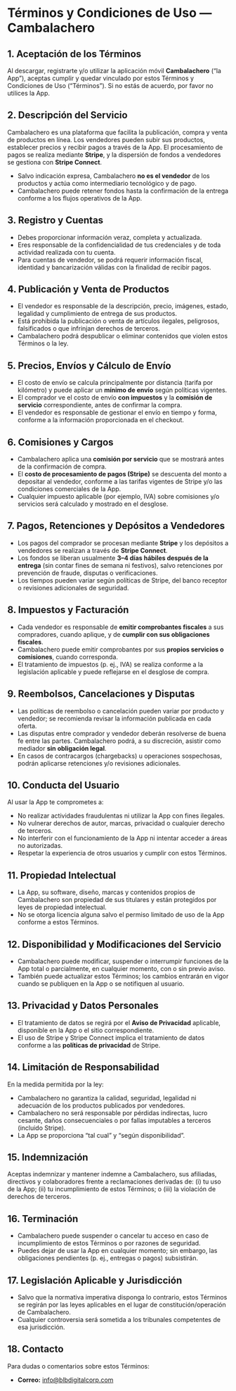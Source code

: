 # Términos y Condiciones de Uso — Cambalachero

## 1. Aceptación de los Términos
Al descargar, registrarte y/o utilizar la aplicación móvil **Cambalachero** (“la App”), aceptas cumplir y quedar vinculado por estos Términos y Condiciones de Uso (“Términos”). Si no estás de acuerdo, por favor no utilices la App.

## 2. Descripción del Servicio
Cambalachero es una plataforma que facilita la publicación, compra y venta de productos en línea. Los vendedores pueden subir sus productos, establecer precios y recibir pagos a través de la App. El procesamiento de pagos se realiza mediante **Stripe**, y la dispersión de fondos a vendedores se gestiona con **Stripe Connect**.

- Salvo indicación expresa, Cambalachero **no es el vendedor** de los productos y actúa como intermediario tecnológico y de pago.
- Cambalachero puede retener fondos hasta la confirmación de la entrega conforme a los flujos operativos de la App.

## 3. Registro y Cuentas
- Debes proporcionar información veraz, completa y actualizada.
- Eres responsable de la confidencialidad de tus credenciales y de toda actividad realizada con tu cuenta.
- Para cuentas de vendedor, se podrá requerir información fiscal, identidad y bancarización válidas con la finalidad de recibir pagos.

## 4. Publicación y Venta de Productos
- El vendedor es responsable de la descripción, precio, imágenes, estado, legalidad y cumplimiento de entrega de sus productos.
- Está prohibida la publicación o venta de artículos ilegales, peligrosos, falsificados o que infrinjan derechos de terceros.
- Cambalachero podrá despublicar o eliminar contenidos que violen estos Términos o la ley.

## 5. Precios, Envíos y Cálculo de Envío
- El costo de envío se calcula principalmente por distancia (tarifa por kilómetro) y puede aplicar un **mínimo de envío** según políticas vigentes.
- El comprador ve el costo de envío **con impuestos** y la **comisión de servicio** correspondiente, antes de confirmar la compra.
- El vendedor es responsable de gestionar el envío en tiempo y forma, conforme a la información proporcionada en el checkout.

## 6. Comisiones y Cargos
- Cambalachero aplica una **comisión por servicio** que se mostrará antes de la confirmación de compra.
- El **costo de procesamiento de pagos (Stripe)** se descuenta del monto a depositar al vendedor, conforme a las tarifas vigentes de Stripe y/o las condiciones comerciales de la App.
- Cualquier impuesto aplicable (por ejemplo, IVA) sobre comisiones y/o servicios será calculado y mostrado en el desglose.

## 7. Pagos, Retenciones y Depósitos a Vendedores
- Los pagos del comprador se procesan mediante **Stripe** y los depósitos a vendedores se realizan a través de **Stripe Connect**.
- Los fondos se liberan usualmente **3–4 días hábiles después de la entrega** (sin contar fines de semana ni festivos), salvo retenciones por prevención de fraude, disputas o verificaciones.
- Los tiempos pueden variar según políticas de Stripe, del banco receptor o revisiones adicionales de seguridad.

## 8. Impuestos y Facturación
- Cada vendedor es responsable de **emitir comprobantes fiscales** a sus compradores, cuando aplique, y de **cumplir con sus obligaciones fiscales**.
- Cambalachero puede emitir comprobantes por sus **propios servicios o comisiones**, cuando corresponda.
- El tratamiento de impuestos (p. ej., IVA) se realiza conforme a la legislación aplicable y puede reflejarse en el desglose de compra.

## 9. Reembolsos, Cancelaciones y Disputas
- Las políticas de reembolso o cancelación pueden variar por producto y vendedor; se recomienda revisar la información publicada en cada oferta.
- Las disputas entre comprador y vendedor deberán resolverse de buena fe entre las partes. Cambalachero podrá, a su discreción, asistir como mediador **sin obligación legal**.
- En casos de contracargos (chargebacks) u operaciones sospechosas, podrán aplicarse retenciones y/o revisiones adicionales.

## 10. Conducta del Usuario
Al usar la App te comprometes a:
- No realizar actividades fraudulentas ni utilizar la App con fines ilegales.
- No vulnerar derechos de autor, marcas, privacidad o cualquier derecho de terceros.
- No interferir con el funcionamiento de la App ni intentar acceder a áreas no autorizadas.
- Respetar la experiencia de otros usuarios y cumplir con estos Términos.

## 11. Propiedad Intelectual
- La App, su software, diseño, marcas y contenidos propios de Cambalachero son propiedad de sus titulares y están protegidos por leyes de propiedad intelectual.
- No se otorga licencia alguna salvo el permiso limitado de uso de la App conforme a estos Términos.

## 12. Disponibilidad y Modificaciones del Servicio
- Cambalachero puede modificar, suspender o interrumpir funciones de la App total o parcialmente, en cualquier momento, con o sin previo aviso.
- También puede actualizar estos Términos; los cambios entrarán en vigor cuando se publiquen en la App o se notifiquen al usuario.

## 13. Privacidad y Datos Personales
- El tratamiento de datos se regirá por el **Aviso de Privacidad** aplicable, disponible en la App o el sitio correspondiente.
- El uso de Stripe y Stripe Connect implica el tratamiento de datos conforme a las **políticas de privacidad** de Stripe.

## 14. Limitación de Responsabilidad
En la medida permitida por la ley:
- Cambalachero no garantiza la calidad, seguridad, legalidad ni adecuación de los productos publicados por vendedores.
- Cambalachero no será responsable por pérdidas indirectas, lucro cesante, daños consecuenciales o por fallas imputables a terceros (incluido Stripe).
- La App se proporciona “tal cual” y “según disponibilidad”.

## 15. Indemnización
Aceptas indemnizar y mantener indemne a Cambalachero, sus afiliadas, directivos y colaboradores frente a reclamaciones derivadas de: (i) tu uso de la App; (ii) tu incumplimiento de estos Términos; o (iii) la violación de derechos de terceros.

## 16. Terminación
- Cambalachero puede suspender o cancelar tu acceso en caso de incumplimiento de estos Términos o por razones de seguridad.
- Puedes dejar de usar la App en cualquier momento; sin embargo, las obligaciones pendientes (p. ej., entregas o pagos) subsistirán.

## 17. Legislación Aplicable y Jurisdicción
- Salvo que la normativa imperativa disponga lo contrario, estos Términos se regirán por las leyes aplicables en el lugar de constitución/operación de Cambalachero.
- Cualquier controversia será sometida a los tribunales competentes de esa jurisdicción.

## 18. Contacto
Para dudas o comentarios sobre estos Términos:
- **Correo:** info@blbdigitalcorp.com

